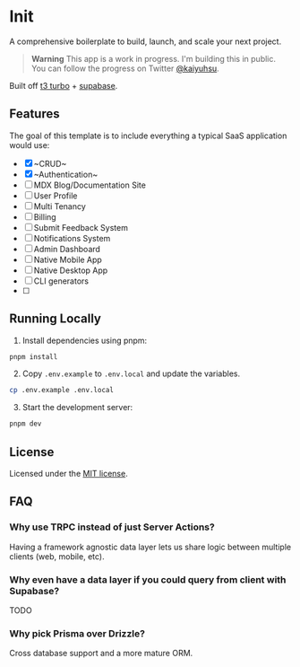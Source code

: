 # Init

A comprehensive boilerplate to build, launch, and scale your next project.

> **Warning**
> This app is a work in progress. I'm building this in public. You can follow the progress on Twitter [@kaiyuhsu](https://twitter.com/kaiyuhsu).

Built off [t3 turbo](https://github.com/t3-oss/create-t3-turbo) + [supabase](https://supabase.com).

## Features

The goal of this template is to include everything a typical SaaS application would use:

- [x] ~CRUD~
- [x] ~Authentication~
- [ ] MDX Blog/Documentation Site
- [ ] User Profile
- [ ] Multi Tenancy
- [ ] Billing
- [ ] Submit Feedback System
- [ ] Notifications System
- [ ] Admin Dashboard
- [ ] Native Mobile App
- [ ] Native Desktop App
- [ ] CLI generators
- [ ]

## Running Locally

1. Install dependencies using pnpm:

```sh
pnpm install
```

2. Copy `.env.example` to `.env.local` and update the variables.

```sh
cp .env.example .env.local
```

3. Start the development server:

```sh
pnpm dev
```

## License

Licensed under the [MIT license](https://github.com/kyh/init/blob/main/LICENSE).

## FAQ

### Why use TRPC instead of just Server Actions?

Having a framework agnostic data layer lets us share logic between multiple clients (web, mobile, etc).

### Why even have a data layer if you could query from client with Supabase?

TODO

### Why pick Prisma over Drizzle?

Cross database support and a more mature ORM.
